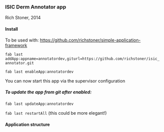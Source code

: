 ### ISIC Derm Annotator app

Rich Stoner, 2014

#### Install

To be used with: https://github.com/richstoner/simple-application-framework

`fab last addApp:appname=annotatordev,giturl=https://github.com/richstoner/isic_annotator.git`

`fab last enableApp:annotatordev`

You can now start this app via the supervisor configuration

##### To update the app from git after enabled:

`fab last updateApp:annotatordev`

`fab last restartAll` (this could be more elegant!)



#### Application structure


